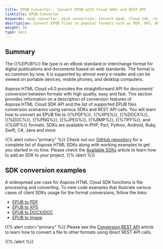 ```yaml
---
title: EPUB Converter - Convert EPUB with Cloud SDKs and REST API
linktitle: EPUB Converter
keywords: epub converter, epub conversion, convert epub, cloud sdk, rest api, rest api calls
description: Convert EPUB files to popular formats such as PDF, XPS, DOCX, PNG, JPG, GIF, TIFF, and BMP using Aspose.HTML Cloud SDKs and REST API.
weight: 50
type: docs
---
```


## **Summary**

The {{%EPUB%}} file type is an eBook standard or interchange format for digital publications and documents based on web standards. The format is so common by now, it is supported by almost every e-reader and can be viewed on portable devices, mobile phones, and desktop computers.

Aspose.HTML Cloud v4.0 provides the straightforward API for documents' conversion between formats with high quality, easy and fast. This section provides information on a description of conversion features of Aspose.HTML Cloud SDK API and the list of supported EPUB files conversion scenarios using various SDKs and REST API calls. You will learn how to convert an EPUB file to {{%PDF%}}, {{%XPS%}}, {{%DOCX%}}, {{%DOC%}}, {{%PNG%}}, {{%JPEG%}}, {{%BMP%}}, {{%TIFF%}}, and {{%GIF%}} formats. SDKs are available in PHP, Perl, Python, Android, Ruby, Swift, C#, Java and more. 

{{% alert color="primary" %}} 
Check out our [GitHub repository](https://github.com/aspose-html-cloud) for a complete list of Aspose.HTML SDKs along with working examples to get you started in no time. Please check the [Available SDKs](/html/overview/available-sdks/) article to learn how to add an SDK to your project.
{{% /alert %}} 

## **SDK conversion examples**

A widespread use case for Aspose.HTML Cloud SDK functions is file processing and converting. To view code examples that illustrate various cases of client SDKs usage for the format conversions, follow the links:

 - [EPUB to PDF](/html/convert-epub-to-pdf/) 
 - [EPUB to XPS](/html/convert-epub-to-xps/)
 - [EPUB to DOCX/DOC](/html/convert-epub-to-docx/) 
 - [EPUB to Image](/html/convert-epub-to-image/)

{{% alert color="primary" %}} 
Please see the [Conversion REST API](/html/conversion-api/conversion-rest-api/) article to learn how to convert a file to other formats using direct REST API calls.

{{% /alert %}} 

